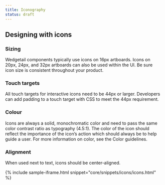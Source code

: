 ```yaml
---
title: Iconography
status: draft
---
```


## Designing with icons <a name="designing-with-icons"></a>

### Sizing

Wedgetail components typically use icons on 16px artboards. Icons on 20px, 24px, and 32px artboards can also be used within the UI. Be sure icon size is consistent throughout your product.

### Touch targets

All touch targets for interactive icons need to be 44px or larger. Developers can add padding to a touch target with CSS to meet the 44px requirement.

### Colour

Icons are always a solid, monochromatic color and need to pass the same color contrast ratio as typography (4.5:1). The color of the icon should reflect the importance of the icon’s action which should always be to help guide a user. For more information on color, see the Color guidelines.

### Alignment

When used next to text, icons should be center-aligned.

<a name="utility-icons"></a>

{% include sample-iframe.html snippet="core/snippets/icons/icons.html" %}